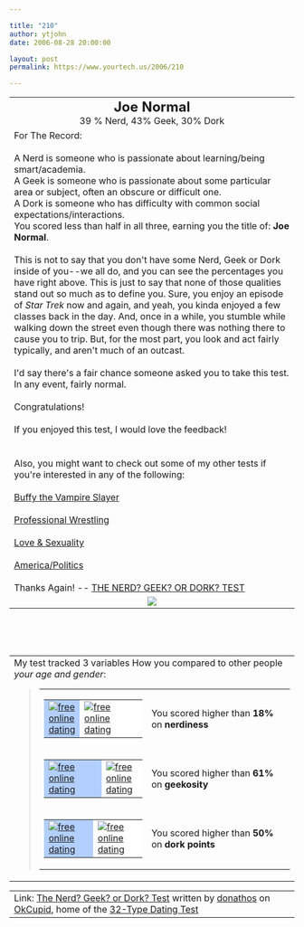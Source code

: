 ```yaml
---

title: "210"
author: ytjohn
date: 2006-08-28 20:00:00

layout: post
permalink: https://www.yourtech.us/2006/210

---
```

<table align="center" cellpadding="20">
<tbody><tr>
<td align="center">
<font size="5"><b>Joe Normal</b></font><br />
39 % Nerd, 43% Geek, 30% Dork
</td>
</tr>
<tr>
<td>
For The Record:<br /><br />
A Nerd is someone who is passionate about learning/being smart/academia.<br />
A Geek is someone who is passionate about some particular area or subject, often an obscure or difficult one.<br />
A Dork is someone who has difficulty with common social expectations/interactions.<br />
You scored less than half in all three, earning you the title of: <b>Joe Normal</b>.
<br /><br />
This is not to say that you don't have some Nerd, Geek or Dork inside of you--we all do, and you can see the percentages you have right above. This is just to say that none of those qualities stand out so much as to define you. Sure, you enjoy an episode of <i>Star Trek</i> now and again, and yeah, you kinda enjoyed a few classes back in the day. And, once in a while, you stumble while walking down the street even though there was nothing there to cause you to trip. But, for the most part, you look and act fairly typically, and aren't much of an outcast.
<br /><br />
I'd say there's a fair chance someone asked you to take this test. In any event, fairly normal.
<br /><br />
Congratulations!
<br /><br />
If you enjoyed this test, I would love the feedback!
<br /><br /><br />
Also, you might want to check out some of my other tests if you're interested in any of the following:
<br /><br />
<a href="http://www.okcupid.com/tests/take?testid=17325897279428986557">Buffy the Vampire Slayer</a>
<br /><br />
<a href="http://www.okcupid.com/tests/take?testid=16508533975919017840">Professional Wrestling</a>
<br /><br />
<a href="http://www.okcupid.com/tests/take?%0D%0Atestid=8115472531704248346">Love &amp; Sexuality</a>
<br /><br />
<a href="http://www.okcupid.com/tests/take?testid=10603689462944369577">America/Politics</a>
<br /><br />
Thanks Again! -- <a href="http://www.okcupid.com/tests/take?testid=9935030990046738815">THE NERD? GEEK? OR DORK? TEST</a>
</td>
</tr>
<tr>
<td align="center">
<img src="http://is2.okcupid.com/users/104/656/10465692962375378952/mt1124997253.jpg">
</td>
</tr>
</tbody></table>

<br /><br /><br />

<table cellpadding="20">
<tbody><tr>
<td>
My test tracked 3 variables How you compared to other people <i>your age and gender</i>:<blockquote><table border="0" cellpadding="0" cellspacing="4"><tbody><tr><td valign="middle"><table bgcolor="black" border="0" cellpadding="0" cellspacing="1"><tbody><tr><td bgcolor="#b2cfff" height="20" width="27"><a href="http://www.okcupid.com"><img src="http://is2.okcupid.com/graphics/0.gif" alt="free online dating" border="0"></a></td><td bgcolor="white" width="123"><a href="http://www.okcupid.com"><img src="http://is2.okcupid.com/graphics/0.gif" alt="free online dating" border="0"></a></td></tr></tbody></table></td><td valign="middle">You scored higher than <b>18%</b> on <b>nerdiness</b></td></tr><tr><td valign="middle"><table bgcolor="black" border="0" cellpadding="0" cellspacing="1"><tbody><tr><td bgcolor="#b2cfff" height="20" width="92"><a href="http://www.okcupid.com"><img src="http://is2.okcupid.com/graphics/0.gif" alt="free online dating" border="0"></a></td><td bgcolor="white" width="58"><a href="http://www.okcupid.com"><img src="http://is2.okcupid.com/graphics/0.gif" alt="free online dating" border="0"></a></td></tr></tbody></table></td><td valign="middle">You scored higher than <b>61%</b> on <b>geekosity</b></td></tr><tr><td valign="middle"><table bgcolor="black" border="0" cellpadding="0" cellspacing="1"><tbody><tr><td bgcolor="#b2cfff" height="20" width="75"><a href="http://www.okcupid.com"><img src="http://is2.okcupid.com/graphics/0.gif" alt="free online dating" border="0"></a></td><td bgcolor="white" width="75"><a href="http://www.okcupid.com"><img src="http://is2.okcupid.com/graphics/0.gif" alt="free online dating" border="0"></a></td></tr></tbody></table></td><td valign="middle">You scored higher than <b>50%</b> on <b>dork points</b></td></tr></tbody></table></blockquote>
</td>
</tr>
</tbody></table>

<table cellpadding="20"><tr><td>Link: <a href='http://www.okcupid.com/tests/take?testid=9935030990046738815'>The Nerd? Geek? or Dork? Test</a> written by <a href='http://www.okcupid.com/profile?u=donathos'>donathos</a> on <a href='http://www.okcupid.com'>OkCupid</a>, home of the <a href='http://www.okcupid.com/oktest3'>32-Type Dating Test</a></td></tr></table>
